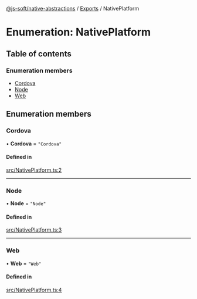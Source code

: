 [@js-soft/native-abstractions](../README.md) / [Exports](../modules.md) / NativePlatform

# Enumeration: NativePlatform

## Table of contents

### Enumeration members

- [Cordova](NativePlatform.md#cordova)
- [Node](NativePlatform.md#node)
- [Web](NativePlatform.md#web)

## Enumeration members

### Cordova

• **Cordova** = `"Cordova"`

#### Defined in

[src/NativePlatform.ts:2](https://github.com/js-soft/ts-native-access/blob/93dbc36/packages/abstractions/src/NativePlatform.ts#L2)

___

### Node

• **Node** = `"Node"`

#### Defined in

[src/NativePlatform.ts:3](https://github.com/js-soft/ts-native-access/blob/93dbc36/packages/abstractions/src/NativePlatform.ts#L3)

___

### Web

• **Web** = `"Web"`

#### Defined in

[src/NativePlatform.ts:4](https://github.com/js-soft/ts-native-access/blob/93dbc36/packages/abstractions/src/NativePlatform.ts#L4)

